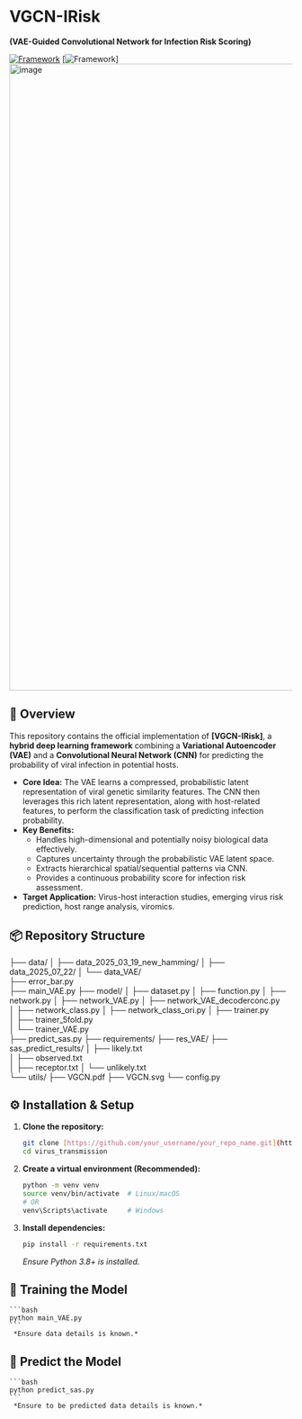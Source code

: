 # VGCN-IRisk

**(VAE-Guided Convolutional Network for Infection Risk Scoring)**

[![Framework](https://img.shields.io/badge/Python-3.8%2B-blue)](https://www.python.org/)
[![Framework](https://img.shields.io/badge/Framework-PyTorch%20%2F%20TensorFlow-red)]
<img width="2018" height="1114" alt="image" src="https://github.com/user-attachments/assets/2731e9be-13c7-4b0c-a22a-35021d5757d5" />



## 🧬 Overview

This repository contains the official implementation of **[VGCN-IRisk]**, a **hybrid deep learning framework** combining a **Variational Autoencoder (VAE)** and a **Convolutional Neural Network (CNN)** for predicting the probability of viral infection in potential hosts.

*   **Core Idea:** The VAE learns a compressed, probabilistic latent representation of viral genetic similarity features. The CNN then leverages this rich latent representation, along with host-related features, to perform the classification task of predicting infection probability.
*   **Key Benefits:**
    *   Handles high-dimensional and potentially noisy biological data effectively.
    *   Captures uncertainty through the probabilistic VAE latent space.
    *   Extracts hierarchical spatial/sequential patterns via CNN.
    *   Provides a continuous probability score for infection risk assessment.
*   **Target Application:** Virus-host interaction studies, emerging virus risk prediction, host range analysis, viromics.

## 📦 Repository Structure
├── data/
│ ├── data_2025_03_19_new_hamming/ 
│ ├── data_2025_07_22/ 
│ └── data_VAE/  
├── error_bar.py  
├── main_VAE.py 
├── model/ 
│ ├── dataset.py 
│ ├── function.py
│ ├── network.py
│ ├── network_VAE.py
│ ├── network_VAE_decoderconc.py  
│ ├── network_class.py 
│ ├── network_class_ori.py 
│ ├── trainer.py  
│ ├── trainer_5fold.py  
│ └── trainer_VAE.py  
├── predict_sas.py 
├── requirements/ 
├── res_VAE/ 
├── sas_predict_results/ 
│ ├── likely.txt  
│ ├── observed.txt  
│ ├── receptor.txt 
│ └── unlikely.txt  
└── utils/
├── VGCN.pdf 
├── VGCN.svg 
└── config.py  

## ⚙️ Installation & Setup

1.  **Clone the repository:**
    ```bash
    git clone [https://github.com/your_username/your_repo_name.git](https://github.com/dapao111/virus_transmission.git)
    cd virus_transmission
    ```

2.  **Create a virtual environment (Recommended):**
    ```bash
    python -m venv venv
    source venv/bin/activate  # Linux/macOS
    # OR
    venv\Scripts\activate     # Windows
    ```

3.  **Install dependencies:**
    ```bash
    pip install -r requirements.txt
    ```
    *Ensure Python 3.8+ is installed.*

## 🚀 Training the Model
    ```bash
    python main_VAE.py
    ```
     *Ensure data details is known.*


## 🚀 Predict the Model
    ```bash
    python predict_sas.py
    ```
     *Ensure to be predicted data details is known.*
